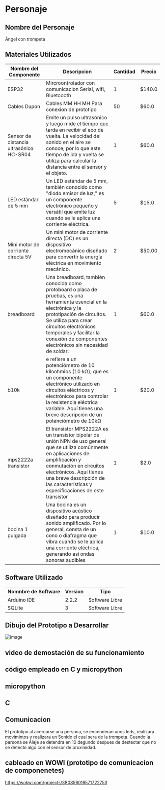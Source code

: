 # Personaje

## Nombre del Personaje
 Ángel con trompeta

## Materiales Utilizados
|Nombre del Componente|Descripcion|Cantidad|Precio|
|-|-|-|-|
|ESP32|Mircroontrolador con comunicacion Serial, wifi, Bluetoooth|1|$140.0|
|Cables Dupon|Cables MM HH MH Para conexion de prototipo|50|$60.0|
|Sensor de distancia ultrasónico HC-SR04|Emite un pulso ultrasónico y luego mide el tiempo que tarda en recibir el eco de vuelta. La velocidad del sonido en el aire se conoce, por lo que este tiempo de ida y vuelta se utiliza para calcular la distancia entre el sensor y el objeto.|1|$60.0|
|LED estándar de 5 mm|Un LED estándar de 5 mm, también conocido como "diodo emisor de luz," es un componente electrónico pequeño y versátil que emite luz cuando se le aplica una corriente eléctrica.|5|$15.0|
|Mini motor de corriente directa 5V|Un mini motor de corriente directa (DC) es un dispositivo electromecánico diseñado para convertir la energía eléctrica en movimiento mecánico.|2|$50.00|
|breadboard|Una breadboard, también conocida como protoboard o placa de pruebas, es una herramienta esencial en la electrónica y la prototipación de circuitos. Se utiliza para crear circuitos electrónicos temporales y facilitar la conexión de componentes electrónicos sin necesidad de soldar.|1|$60.0|
|b10k|e refiere a un potenciómetro de 10 kiloohmios (10 kΩ), que es un componente electrónico utilizado en circuitos eléctricos y electrónicos para controlar la resistencia eléctrica variable. Aquí tienes una breve descripción de un potenciómetro de 10kΩ|1|$20.0|
|mps2222a transistor|El transistor MPS2222A es un transistor bipolar de unión NPN de uso general que se utiliza comúnmente en aplicaciones de amplificación y conmutación en circuitos electrónicos. Aquí tienes una breve descripción de las características y especificaciones de este transistor|1|$2.0|
|bocina 1 pulgada|Una bocina es un dispositivo acústico diseñado para producir sonido amplificado. Por lo general, consta de un cono o diafragma que vibra cuando se le aplica una corriente eléctrica, generando así ondas sonoras audibles|1|$10.0|

## Software Utilizado
|Nomnbre de Software|Version|Tipo|
|-|-|-|
|Arduino IDE|2.2.2|Software Libre|
|SQLite|3|Software Libre|

## Dibujo del Prototipo a Desarrollar
![image](https://github.com/Brayanpower/ITO-PROYECTO/assets/116902837/04e670e0-6e7a-47aa-84b8-e58e8218fb77)


## video de demostación de su funcionamiento
## código empleado en C y micropython

## micropython

## C
 



## Comunicacion
El prototipo al acercarse una persona, se encenderan unos leds, realizara movimintos y realizara un Sonido el cual sera de la trompeta.
Cuando la persona se Aleje se detendra en 10 degundo despues de destectar que no se detecto algo con el sensor de proximidad.

## cableado en WOWI (prototipo de comunicacion de componenetes)
https://wokwi.com/projects/380856016571722753

